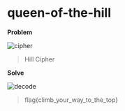 # queen-of-the-hill

**Problem**

![cipher](https://user-images.githubusercontent.com/85939342/122066618-19f82b80-ce1d-11eb-87ba-619b36171079.png)

>Hill Cipher

**Solve**

![decode](https://user-images.githubusercontent.com/85939342/122066689-28dede00-ce1d-11eb-82a7-53064bbfc622.png)

>flag{climb_your_way_to_the_top}
